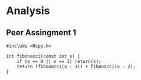 # Analysis

## Peer Assingment 1

```{r engine='Rcpp'}
#include <Rcpp.h>

int fibonacci(const int x) {
    if (x == 0 || x == 1) return(x);
    return (fibonacci(x - 1)) + fibonacci(x - 2);
}
```
